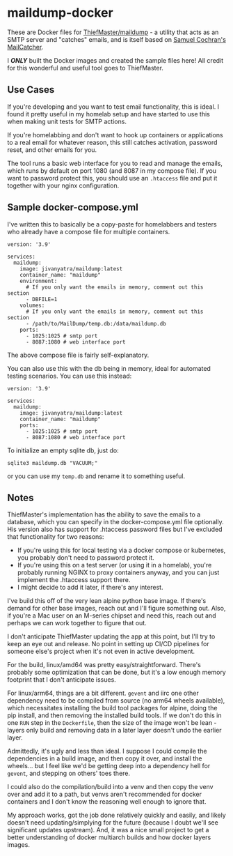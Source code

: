 # maildump-docker
These are Docker files for [ThiefMaster/maildump](https://github.com/ThiefMaster/maildump) - a utility that acts as an SMTP server and "catches" emails, and is itself based on [Samuel Cochran's MailCatcher](https://github.com/sj26/mailcatcher/).

I ***ONLY*** built the Docker images and created the sample files here! All credit for this wonderful and useful tool goes to ThiefMaster.

## Use Cases

If you're developing and you want to test email functionality, this is ideal. I found it pretty useful in my homelab setup and have started to use this when making unit tests for SMTP actions.

If you're homelabbing and don't want to hook up containers or applications to a real email for whatever reason, this still catches activation, password reset, and other emails for you.

The tool runs a basic web interface for you to read and manage the emails, which runs by default on port 1080 (and 8087 in my compose file). If you want to password protect this, you should use an `.htaccess` file and put it together with your nginx configuration.

## Sample docker-compose.yml

I've written this to basically be a copy-paste for homelabbers and testers who already have a compose file for multiple containers.

```
version: '3.9'

services:
  maildump:
    image: jivanyatra/maildump:latest
    container_name: "maildump"
    environment:
      # If you only want the emails in memory, comment out this section
      - DBFILE=1
    volumes:
      # If you only want the emails in memory, comment out this section
      - /path/to/MailDump/temp.db:/data/maildump.db
    ports:
      - 1025:1025 # smtp port
      - 8087:1080 # web interface port
```

The above compose file is fairly self-explanatory.

You can also use this with the db being in memory, ideal for automated testing scenarios. You can use this instead:

```
version: '3.9'

services:
  maildump:
    image: jivanyatra/maildump:latest
    container_name: "maildump"
    ports:
      - 1025:1025 # smtp port
      - 8087:1080 # web interface port
```

To initialize an empty sqlite db, just do:

```sqlite3 maildump.db "VACUUM;"```

or you can use my `temp.db` and rename it to something useful.


## Notes

ThiefMaster's implementation has the ability to save the emails to a database, which you can specify in the docker-compose.yml file optionally. His version also has support for .htaccess password files but I've excluded that functionality for two reasons:

  - If you're using this for local testing via a docker compose or kubernetes, you probably don't need to password protect it.
  - If you're using this on a test server (or using it in a homelab), you're probably running NGINX to proxy containers anyway, and you can just implement the .htaccess support there.
  - I might decide to add it later, if there's any interest.

I've build this off of the very lean alpine python base image. If there's demand for other base images, reach out and I'll figure something out. Also, if you're a Mac user on an M-series chipset and need this, reach out and perhaps we can work together to figure that out.

I don't anticipate ThiefMaster updating the app at this point, but I'll try to keep an eye out and release. No point in setting up CI/CD pipelines for someone else's project when it's not even in active development.

For the build, linux/amd64 was pretty easy/straightforward. There's probably some optimization that can be done, but it's a low enough memory footprint that I don't anticipate issues.

For linux/arm64, things are a bit different. `gevent` and iirc one other dependency need to be compiled from source (no arm64 wheels available), which necessitates installing the build tool packages for alpine, doing the pip install, and then removing the installed build tools. If we don't do this in one `RUN` step in the `Dockerfile`, then the size of the image won't be lean - layers only build and removing data in a later layer doesn't undo the earlier layer.

Admittedly, it's ugly and less than ideal. I suppose I could compile the dependencies in a build image, and then copy it over, and install the wheels... but I feel like we'd be getting deep into a dependency hell for `gevent`, and stepping on others' toes there.

I could also do the compilation/build into a venv and then copy the venv over and add it to a path, but venvs aren't recommended for docker containers and I don't know the reasoning well enough to ignore that.

My approach works, got the job done relatively quickly and easily, and likely doesn't need updating/simplying for the future (because I doubt we'll see significant updates upstream). And, it was a nice small project to get a better understanding of docker multiarch builds and how docker layers images.